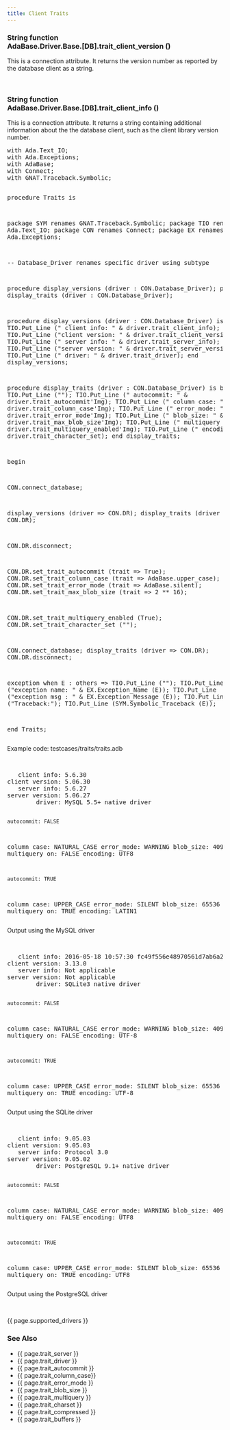 ```yaml
---
title: Client Traits
---
```


<div class="leftside">
<h3>String function<br/>
AdaBase.Driver.Base.[DB].trait_client_version ()</h3>
<p>This is a connection attribute.  It returns the version number as reported by
the database client as a string.</p>
<br/>
<h3>String function<br/>
AdaBase.Driver.Base.[DB].trait_client_info ()</h3>
<p>This is a connection attribute.  It returns a string containing additional
information about the the database client, such as the client library version
number.</p>
<pre class="code">
with Ada.Text_IO;
with Ada.Exceptions;
with AdaBase;
with Connect;
with GNAT.Traceback.Symbolic;

procedure Traits is

   package SYM renames GNAT.Traceback.Symbolic;
   package TIO renames Ada.Text_IO;
   package CON renames Connect;
   package EX  renames Ada.Exceptions;

   --  Database_Driver renames specific driver using subtype

   procedure display_versions (driver : CON.Database_Driver);
   procedure display_traits   (driver : CON.Database_Driver);

   procedure display_versions (driver : CON.Database_Driver) is
   begin
      TIO.Put_Line ("   client info: " & driver.trait_client_info);
      TIO.Put_Line ("client version: " & driver.trait_client_version);
      TIO.Put_Line ("   server info: " & driver.trait_server_info);
      TIO.Put_Line ("server version: " & driver.trait_server_version);
      TIO.Put_Line ("        driver: " & driver.trait_driver);
   end display_versions;

   procedure display_traits (driver : CON.Database_Driver) is
   begin
      TIO.Put_Line ("");
      TIO.Put_Line ("    autocommit: " & driver.trait_autocommit'Img);
      TIO.Put_Line ("   column case: " & driver.trait_column_case'Img);
      TIO.Put_Line ("    error_mode: " & driver.trait_error_mode'Img);
      TIO.Put_Line ("     blob_size: " & driver.trait_max_blob_size'Img);
      TIO.Put_Line (" multiquery on: " & driver.trait_multiquery_enabled'Img);
      TIO.Put_Line ("      encoding: " & driver.trait_character_set);
   end display_traits;

begin

   CON.connect_database;

   display_versions (driver => CON.DR);
   display_traits   (driver => CON.DR);

   CON.DR.disconnect;

   CON.DR.set_trait_autocommit    (trait => True);
   CON.DR.set_trait_column_case   (trait => AdaBase.upper_case);
   CON.DR.set_trait_error_mode    (trait => AdaBase.silent);
   CON.DR.set_trait_max_blob_size (trait => 2 ** 16);

   CON.DR.set_trait_multiquery_enabled (True);
   CON.DR.set_trait_character_set ("");

   CON.connect_database;
   display_traits   (driver => CON.DR);
   CON.DR.disconnect;

exception
   when E : others =>
      TIO.Put_Line ("");
      TIO.Put_Line ("exception name: " & EX.Exception_Name (E));
      TIO.Put_Line ("exception msg : " & EX.Exception_Message (E));
      TIO.Put_Line ("Traceback:");
      TIO.Put_Line (SYM.Symbolic_Traceback (E));

end Traits;
</pre>
<p class="caption">Example code: testcases/traits/traits.adb</p>
<br/>
<pre class="output">
   client info: 5.6.30
client version: 5.06.30
   server info: 5.6.27
server version: 5.06.27
        driver: MySQL 5.5+ native driver

    autocommit: FALSE
   column case: NATURAL_CASE
    error_mode: WARNING
     blob_size:  4096
 multiquery on: FALSE
      encoding: UTF8

    autocommit: TRUE
   column case: UPPER_CASE
    error_mode: SILENT
     blob_size:  65536
 multiquery on: TRUE
      encoding: LATIN1
</pre>
<p class="caption">Output using the MySQL driver</p>
<br/>
<pre class="output">
   client info: 2016-05-18 10:57:30 fc49f556e48970561d7ab6a2f24fdd7d9eb81ff2
client version: 3.13.0
   server info: Not applicable
server version: Not applicable
        driver: SQLite3 native driver

    autocommit: FALSE
   column case: NATURAL_CASE
    error_mode: WARNING
     blob_size:  4096
 multiquery on: FALSE
      encoding: UTF-8

    autocommit: TRUE
   column case: UPPER_CASE
    error_mode: SILENT
     blob_size:  65536
 multiquery on: TRUE
      encoding: UTF-8
</pre>
<p class="caption">Output using the SQLite driver</p>
<br/>
<pre class="output">
   client info: 9.05.03
client version: 9.05.03
   server info: Protocol 3.0
server version: 9.05.02
        driver: PostgreSQL 9.1+ native driver

    autocommit: FALSE
   column case: NATURAL_CASE
    error_mode: WARNING
     blob_size:  4096
 multiquery on: FALSE
      encoding: UTF8

    autocommit: TRUE
   column case: UPPER_CASE
    error_mode: SILENT
     blob_size:  65536
 multiquery on: TRUE
      encoding: UTF8
</pre>
<p class="caption">Output using the PostgreSQL driver</p>
<br/>
<p>{{ page.supported_drivers }}</p>
</div>
<div class="sidenav">
  <h3>See Also</h3>
  <ul>
    <li>{{ page.trait_server }}</li>
    <li>{{ page.trait_driver }}</li>
    <li>{{ page.trait_autocommit }}</li>
    <li>{{ page.trait_column_case}}</li>
    <li>{{ page.trait_error_mode }}</li>
    <li>{{ page.trait_blob_size }}</li>
    <li>{{ page.trait_multiquery }}</li>
    <li>{{ page.trait_charset }}</li>
    <li>{{ page.trait_compressed }}</li>
    <li>{{ page.trait_buffers }}</li>
  </ul>
</div>
